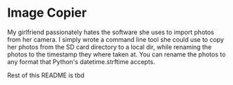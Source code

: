 # Image Copier

My girlfriend passionately hates the software she uses to import photos from her camera. I simply wrote a command line tool she could use to copy her photos from the SD card directory to a local dir, while renaming the photos to the timestamp they where taken at. You can rename the photos to any format that Python's datetime.strftime accepts.

Rest of this README is tbd
